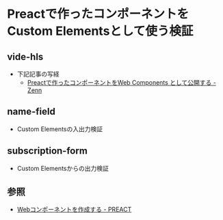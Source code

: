 # Preactで作ったコンポーネントをCustom Elementsとして使う検証

## vide-hls

- 下記記事の写経
    - [Preactで作ったコンポーネントをWeb Components として公開する - Zenn](https://zenn.dev/jj/articles/preact-web-components)

## name-field

- Custom Elementsの入出力検証

## subscription-form

- Custom Elementsからの出力検証

## 参照

- [Webコンポーネントを作成する - PREACT](https://preactjs.com/guide/v10/web-components/#creating-a-web-component)
